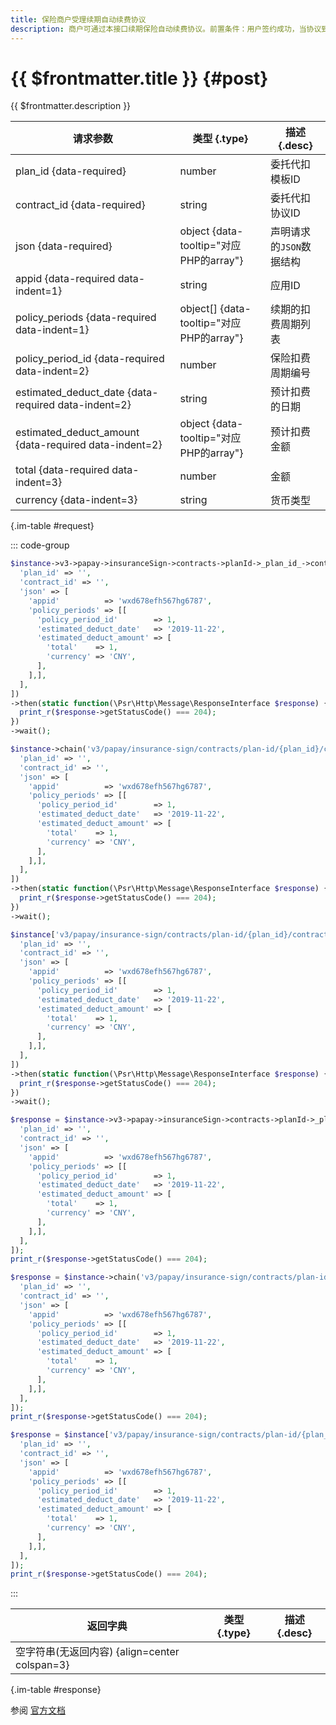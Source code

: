 ```yaml
---
title: 保险商户受理续期自动续费协议
description: 商户可通过本接口续期保险自动续费协议。前置条件：用户签约成功，当协议到期后且预签约中参数是否自动续保（can_auto_insure）或是否自动重新投保（can_auto_reinsure）为true。
---
```


# {{ $frontmatter.title }} {#post}

{{ $frontmatter.description }}

| 请求参数 | 类型 {.type} | 描述 {.desc}
| --- | --- | ---
| plan_id {data-required} | number | 委托代扣模板ID
| contract_id {data-required} | string | 委托代扣协议ID
| json {data-required} | object {data-tooltip="对应PHP的array"} | 声明请求的`JSON`数据结构
| appid {data-required data-indent=1} | string | 应用ID
| policy_periods {data-required data-indent=1} | object[] {data-tooltip="对应PHP的array"} | 续期的扣费周期列表
| policy_period_id {data-required data-indent=2} | number | 保险扣费周期编号
| estimated_deduct_date {data-required data-indent=2} | string | 预计扣费的日期
| estimated_deduct_amount {data-required data-indent=2} | object {data-tooltip="对应PHP的array"} | 预计扣费金额
| total {data-required data-indent=3} | number | 金额
| currency {data-indent=3} | string | 货币类型

{.im-table #request}

::: code-group

```php [异步纯链式]
$instance->v3->papay->insuranceSign->contracts->planId->_plan_id_->contractId->_contract_id_->renew->postAsync([
  'plan_id' => '',
  'contract_id' => '',
  'json' => [
    'appid'          => 'wxd678efh567hg6787',
    'policy_periods' => [[
      'policy_period_id'        => 1,
      'estimated_deduct_date'   => '2019-11-22',
      'estimated_deduct_amount' => [
        'total'    => 1,
        'currency' => 'CNY',
      ],
    ],],
  ],
])
->then(static function(\Psr\Http\Message\ResponseInterface $response) {
  print_r($response->getStatusCode() === 204);
})
->wait();
```

```php [异步声明式]
$instance->chain('v3/papay/insurance-sign/contracts/plan-id/{plan_id}/contract-id/{contract_id}/renew')->postAsync([
  'plan_id' => '',
  'contract_id' => '',
  'json' => [
    'appid'          => 'wxd678efh567hg6787',
    'policy_periods' => [[
      'policy_period_id'        => 1,
      'estimated_deduct_date'   => '2019-11-22',
      'estimated_deduct_amount' => [
        'total'    => 1,
        'currency' => 'CNY',
      ],
    ],],
  ],
])
->then(static function(\Psr\Http\Message\ResponseInterface $response) {
  print_r($response->getStatusCode() === 204);
})
->wait();
```

```php [异步属性式]
$instance['v3/papay/insurance-sign/contracts/plan-id/{plan_id}/contract-id/{contract_id}/renew']->postAsync([
  'plan_id' => '',
  'contract_id' => '',
  'json' => [
    'appid'          => 'wxd678efh567hg6787',
    'policy_periods' => [[
      'policy_period_id'        => 1,
      'estimated_deduct_date'   => '2019-11-22',
      'estimated_deduct_amount' => [
        'total'    => 1,
        'currency' => 'CNY',
      ],
    ],],
  ],
])
->then(static function(\Psr\Http\Message\ResponseInterface $response) {
  print_r($response->getStatusCode() === 204);
})
->wait();
```

```php [同步纯链式]
$response = $instance->v3->papay->insuranceSign->contracts->planId->_plan_id_->contractId->_contract_id_->renew->post([
  'plan_id' => '',
  'contract_id' => '',
  'json' => [
    'appid'          => 'wxd678efh567hg6787',
    'policy_periods' => [[
      'policy_period_id'        => 1,
      'estimated_deduct_date'   => '2019-11-22',
      'estimated_deduct_amount' => [
        'total'    => 1,
        'currency' => 'CNY',
      ],
    ],],
  ],
]);
print_r($response->getStatusCode() === 204);
```

```php [同步声明式]
$response = $instance->chain('v3/papay/insurance-sign/contracts/plan-id/{plan_id}/contract-id/{contract_id}/renew')->post([
  'plan_id' => '',
  'contract_id' => '',
  'json' => [
    'appid'          => 'wxd678efh567hg6787',
    'policy_periods' => [[
      'policy_period_id'        => 1,
      'estimated_deduct_date'   => '2019-11-22',
      'estimated_deduct_amount' => [
        'total'    => 1,
        'currency' => 'CNY',
      ],
    ],],
  ],
]);
print_r($response->getStatusCode() === 204);
```

```php [同步属性式]
$response = $instance['v3/papay/insurance-sign/contracts/plan-id/{plan_id}/contract-id/{contract_id}/renew']->post([
  'plan_id' => '',
  'contract_id' => '',
  'json' => [
    'appid'          => 'wxd678efh567hg6787',
    'policy_periods' => [[
      'policy_period_id'        => 1,
      'estimated_deduct_date'   => '2019-11-22',
      'estimated_deduct_amount' => [
        'total'    => 1,
        'currency' => 'CNY',
      ],
    ],],
  ],
]);
print_r($response->getStatusCode() === 204);
```

:::

| 返回字典 | 类型 {.type} | 描述 {.desc}
| --- | --- | ---
| 空字符串(无返回内容) {align=center colspan=3}

{.im-table #response}

参阅 [官方文档](https://pay.weixin.qq.com/doc/v3/merchant/4012489588)

